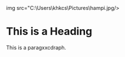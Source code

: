 <!DOCTYPE html>
<html>
<head>
  img src="C:\Users\khkcs\Pictures\hampi.jpg/>
<title>Page  ggtgtgtgTitle</title>
</head>
<body>

<h1>This is a Heading</h1>
<p>This is a paragxxcdraph.</p>

</body>
</html>
